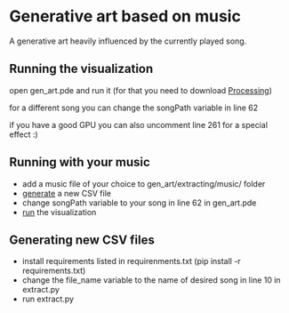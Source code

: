 # Generative art based on music  
A generative art heavily influenced by the currently played song.  

## Running the visualization  
open gen_art.pde and run it (for that you need to download [Processing](https://processing.org/download/))  

for a different song you can change the songPath variable in line 62  

if you have a good GPU you can also uncomment line 261 for a special effect :)  

## Running with your music  
- add a music file of your choice to gen_art/extracting/music/ folder  
- [generate](#generating-new-csv-files) a new CSV file  
- change songPath variable to your song in line 62 in gen_art.pde   
- [run](#running-the-visualization) the visualization  

## Generating new CSV files
- install requirements listed in requirenments.txt (pip install -r requirements.txt)  
- change the file_name variable to the name of desired song in line 10 in extract.py
- run extract.py
